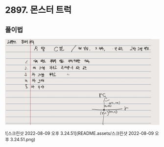 # 2897. 몬스터 트럭
## 풀이법

![2897](README.assets/2897.jpg)

![스크린샷 2022-08-09 오후 3.24.51](README.assets/스크린샷 2022-08-09 오후 3.24.51.png)